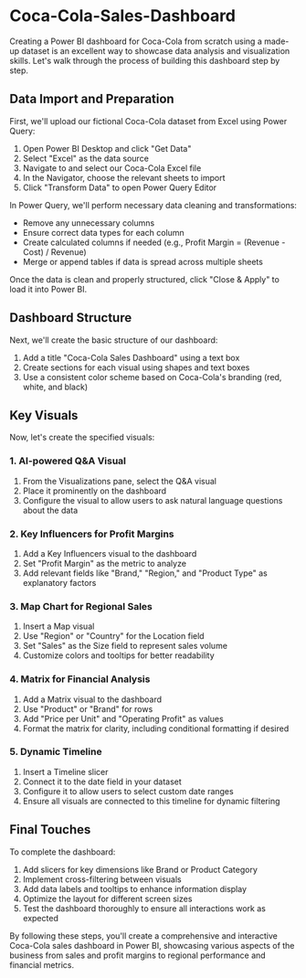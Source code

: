# Coca-Cola-Sales-Dashboard

Creating a Power BI dashboard for Coca-Cola from scratch using a made-up dataset is an excellent way to showcase data analysis and visualization skills. Let's walk through the process of building this dashboard step by step.

## Data Import and Preparation

First, we'll upload our fictional Coca-Cola dataset from Excel using Power Query:

1. Open Power BI Desktop and click "Get Data"
2. Select "Excel" as the data source
3. Navigate to and select our Coca-Cola Excel file
4. In the Navigator, choose the relevant sheets to import
5. Click "Transform Data" to open Power Query Editor

In Power Query, we'll perform necessary data cleaning and transformations:

- Remove any unnecessary columns
- Ensure correct data types for each column
- Create calculated columns if needed (e.g., Profit Margin = (Revenue - Cost) / Revenue)
- Merge or append tables if data is spread across multiple sheets

Once the data is clean and properly structured, click "Close & Apply" to load it into Power BI.

## Dashboard Structure

Next, we'll create the basic structure of our dashboard:

1. Add a title "Coca-Cola Sales Dashboard" using a text box
2. Create sections for each visual using shapes and text boxes
3. Use a consistent color scheme based on Coca-Cola's branding (red, white, and black)

## Key Visuals

Now, let's create the specified visuals:

### 1. AI-powered Q&A Visual

1. From the Visualizations pane, select the Q&A visual
2. Place it prominently on the dashboard
3. Configure the visual to allow users to ask natural language questions about the data

### 2. Key Influencers for Profit Margins

1. Add a Key Influencers visual to the dashboard
2. Set "Profit Margin" as the metric to analyze
3. Add relevant fields like "Brand," "Region," and "Product Type" as explanatory factors

### 3. Map Chart for Regional Sales

1. Insert a Map visual
2. Use "Region" or "Country" for the Location field
3. Set "Sales" as the Size field to represent sales volume
4. Customize colors and tooltips for better readability

### 4. Matrix for Financial Analysis

1. Add a Matrix visual to the dashboard
2. Use "Product" or "Brand" for rows
3. Add "Price per Unit" and "Operating Profit" as values
4. Format the matrix for clarity, including conditional formatting if desired

### 5. Dynamic Timeline

1. Insert a Timeline slicer
2. Connect it to the date field in your dataset
3. Configure it to allow users to select custom date ranges
4. Ensure all visuals are connected to this timeline for dynamic filtering

## Final Touches

To complete the dashboard:

1. Add slicers for key dimensions like Brand or Product Category
2. Implement cross-filtering between visuals
3. Add data labels and tooltips to enhance information display
4. Optimize the layout for different screen sizes
5. Test the dashboard thoroughly to ensure all interactions work as expected

By following these steps, you'll create a comprehensive and interactive Coca-Cola sales dashboard in Power BI, showcasing various aspects of the business from sales and profit margins to regional performance and financial metrics.

